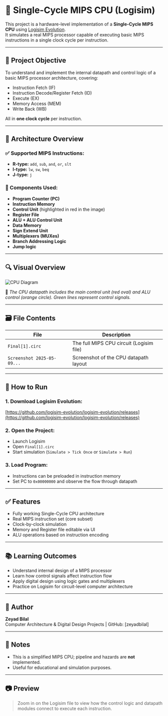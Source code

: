 # 🧠 Single-Cycle MIPS CPU (Logisim)

This project is a hardware-level implementation of a **Single-Cycle MIPS CPU** using [Logisim Evolution](https://github.com/logisim-evolution/logisim-evolution).  
It simulates a real MIPS processor capable of executing basic MIPS instructions in a single clock cycle per instruction.

---

## 🎯 Project Objective

To understand and implement the internal datapath and control logic of a basic MIPS processor architecture, covering:

- Instruction Fetch (IF)
- Instruction Decode/Register Fetch (ID)
- Execute (EX)
- Memory Access (MEM)
- Write Back (WB)

All in **one clock cycle** per instruction.

---

## 🧱 Architecture Overview

### ✅ Supported MIPS Instructions:

- **R-type:** `add`, `sub`, `and`, `or`, `slt`
- **I-type:** `lw`, `sw`, `beq`
- **J-type:** `j`

### 🧩 Components Used:

- **Program Counter (PC)**
- **Instruction Memory**
- **Control Unit** (highlighted in red in the image)
- **Register File**
- **ALU + ALU Control Unit**
- **Data Memory**
- **Sign Extend Unit**
- **Multiplexers (MUXes)**
- **Branch Addressing Logic**
- **Jump logic**

---

## 🔍 Visual Overview

![CPU Diagram](Final.png)

🔺 *The CPU datapath includes the main control unit (red oval) and ALU control (orange circle). Green lines represent control signals.*

---

## 🗃️ File Contents

| File                        | Description                            |
|-----------------------------|----------------------------------------|
| `Final[1].circ`            | The full MIPS CPU circuit (Logisim file) |
| `Screenshot 2025-05-09...` | Screenshot of the CPU datapath layout  |

---

## 🚀 How to Run

### 1. Download Logisim Evolution:
[https://github.com/logisim-evolution/logisim-evolution/releases](https://github.com/logisim-evolution/logisim-evolution/releases)

### 2. Open the Project:
- Launch Logisim
- Open `Final[1].circ`
- Start simulation (`Simulate > Tick Once` or `Simulate > Run`)

### 3. Load Program:
- Instructions can be preloaded in instruction memory
- Set PC to `0x00000000` and observe the flow through datapath

---

## ✅ Features

- Fully working Single-Cycle CPU architecture
- Real MIPS instruction set (core subset)
- Clock-by-clock simulation
- Memory and Register file editable via UI
- ALU operations based on instruction encoding

---

## 📚 Learning Outcomes

- Understand internal design of a MIPS processor
- Learn how control signals affect instruction flow
- Apply digital design using logic gates and multiplexers
- Practice on Logisim for circuit-level computer architecture

---

## 👤 Author

**Zeyad Bilal**  
Computer Architecture & Digital Design Projects | GitHub: [zeyadbilal]

---

## 📝 Notes

- This is a simplified MIPS CPU; pipeline and hazards are **not** implemented.
- Useful for educational and simulation purposes.

---

## 📷 Preview

> Zoom in on the Logisim file to view how the control logic and datapath modules connect to execute each instruction.

